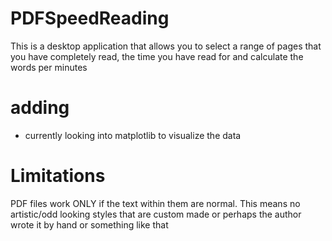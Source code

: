 # PDFSpeedReading
This is a desktop application that allows you to select a range of pages that you have completely read, the time you have read for and calculate the words per minutes

# adding
- currently looking into matplotlib to visualize the data

# Limitations
PDF files work ONLY if the text within them are normal. This means no artistic/odd looking styles that are custom made or perhaps the author wrote it by hand or something like that
